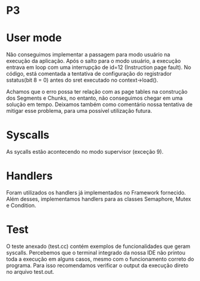 # P3

# User mode
Não conseguimos implementar a passagem para modo usuário na execução da aplicação. Após o salto para o modo usuário, a execução entrava em loop com uma interrupção de id=12 (Instruction page fault).
No código, está comentada a tentativa de configuração do registrador sstatus(bit 8 = 0) antes do sret executado no context->load().

Achamos que o erro possa ter relação com as page tables na construção dos Segments e Chunks, no entanto, não conseguimos chegar em uma solução em tempo. 
Deixamos também como comentário nossa tentativa de mitigar esse problema, para uma possível utilização futura.

# Syscalls
As sycalls estão acontecendo no modo supervisor (exceção 9).

# Handlers
Foram utilizados os handlers já implementados no Framework fornecido. 
Além desses, implementamos handlers para as classes Semaphore, Mutex e Condition.

# Test
O teste anexado (test.cc) contém exemplos de funcionalidades que geram syscalls.
Percebemos que o terminal integrado da nossa IDE não printou toda a execução em alguns casos, mesmo com o funcionamento correto do programa. Para isso recomendamos verificar o output da execução direto no arquivo test.out.